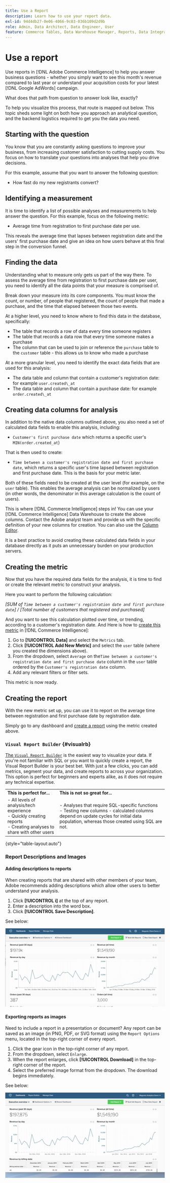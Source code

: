 ```yaml
---
title: Use a Report
description: Learn how to use your report data.
exl-id: 94d4db27-0e06-4066-9c03-036b109d2d9b
role: Admin, Data Architect, Data Engineer, User
feature: Commerce Tables, Data Warehouse Manager, Reports, Data Integration
---
```

# Use a report

Use reports in [!DNL Adobe Commerce Intelligence] to help you answer business questions - whether you simply want to see this month's revenue compared to last year or understand your acquisition costs for your latest [!DNL Google AdWords] campaign.

What does that path from question to answer look like, exactly?

To help you visualize this process, that route is mapped out below. This topic sheds some light on both how you approach an analytical question, and the backend logistics required to get you the data you need.

## Starting with the question

You know that you are constantly asking questions to improve your business, from increasing customer satisfaction to cutting supply costs. You focus on how to translate your questions into analyses that help you drive decisions.

For this example, assume that you want to answer the following question:

* How fast do my new registrants convert?

## Identifying a measurement

It is time to identify a list of possible analyses and measurements to help answer the question. For this example, focus on the following metric:

* Average time from registration to first purchase date per use.

This reveals the average time that lapses between registration date and the users' first purchase date and give an idea on how users behave at this final step in the conversion funnel.

## Finding the data

Understanding what to measure only gets us part of the way there. To assess the average time from registration to first purchase date per user, you need to identify all the data points that your measure is comprised of.

Break down your measure into its core components. You must know the count, or number, of people that registered, the count of people that made a purchase, and the time that elapsed between those two events.

At a higher level, you need to know where to find this data in the database, specifically:

* The table that records a row of data every time someone registers
* The table that records a data row that every time someone makes a purchase
* The column that can be used to join or reference the `purchase` table to the `customer` table - this allows us to know who made a purchase

At a more granular level, you need to identify the exact data fields that are used for this analysis:

* The data table and column that contain a customer's registration date: for example `user.created\_at`
* The data table and column that contain a purchase date: for example `order.created\_at`

## Creating data columns for analysis

In addition to the native data columns outlined above, you also need a set of calculated data fields to enable this analysis, including:

* `Customer's first purchase date` which returns a specific user's `MIN(order.created_at`)

That is then used to create:

* `Time between a customer's registration date and first purchase date`, which returns a specific user's time lapsed between registration and first purchase date. This is the basis for your metric later.

Both of these fields need to be created at the user level (for example, on the `user` table). This enables the average analysis can be normalized by users (in other words, the denominator in this average calculation is the count of users).

This is where [!DNL Commerce Intelligence] steps in! You can use your [!DNL Commerce Intelligence] Data Warehouse to create the above columns. Contact the Adobe analyst team and provide us with the specific definition of your new columns for creation. You can also use the [Column Editor](../../data-analyst/data-warehouse-mgr/creating-calculated-columns.md).

It is a best practice to avoid creating these calculated data fields in your database directly as it puts an unnecessary burden on your production servers.

## Creating the metric

Now that you have the required data fields for the analysis, it is time to find or create the relevant metric to construct your analysis.

Here you want to perform the following calculation:


_[SUM of `Time between a customer's registration date and first purchase date`] / [Total number of customers that registered and purchased]_

And you want to see this calculation plotted over time, or trending, according to a customer's registration date. And Here is how to [create this metric](../../data-user/reports/ess-manage-data-metrics.md) in [!DNL Commerce Intelligence]:

1. Go to **[!UICONTROL Data]** and select the `Metrics` tab.
1. Click **[!UICONTROL Add New Metric]** and select the `user` table (where you created the dimensions above).
1. From the dropdown, select `Average` on the`Time between a customer's registration date and first purchase date` column in the `user` table ordered by the `Customer's registration date`  column.
1. Add any relevant filters or filter sets.

This metric is now ready.

## Creating the report

With the new metric set up, you can use it to report on the average time between registration and first purchase date by registration date.

Simply go to any dashboard and [create a report](../../data-user/reports/ess-manage-data-metrics.md) using the metric created above.

### `Visual Report Builder` {#visualrb}

[The `Visual Report Builder`](../../data-user/reports/ess-rpt-build-visual.md) is the easiest way to visualize your data. If you're not familiar with SQL or you want to quickly create a report, the Visual Report Builder is your best bet. With just a few clicks, you can add metrics, segment your data, and create reports to across your organization. This option is perfect for beginners and experts alike, as it does not require any technical expertise.

|||
|--- |--- |
|**This is perfect for...**|**This is not so great for...**|
| - All levels of analysis/tech experience<br>- Quickly creating reports<br>- Creating analyses to share with other users | - Analyses that require SQL-specific functions<br>- Testing new columns - calculated columns depend on update cycles for initial data population, whereas those created using SQL are not.|

{style="table-layout:auto"}

### Report Descriptions and Images

#### Adding descriptions to reports

When creating reports that are shared with other members of your team, Adobe recommends adding descriptions which allow other users to better understand your analysis.

1. Click **[!UICONTROL i]** at the top of any report.
1. Enter a description into the word box.
1. Click **[!UICONTROL Save Description]**.

See below:

![Chart Description](../../assets/Chart_Description.gif)

#### Exporting reports as images

Need to include a report in a presentation or document? Any report can be saved as an image (in PNG, PDF, or SVG format) using the `Report Options` menu, located in the top-right corner of every report.

1. Click the gear icon in the top-right corner of any report.
1. From the dropdown, select `Enlarge`.
1. When the report enlarges, click **[!UICONTROL Download]** in the top-right corner of the report.
1. Select the preferred image format from the dropdown. The download begins immediately.

See below:

![Animated demonstration of exporting a report as an image file](../../assets/exp-rep-as-image.gif)
